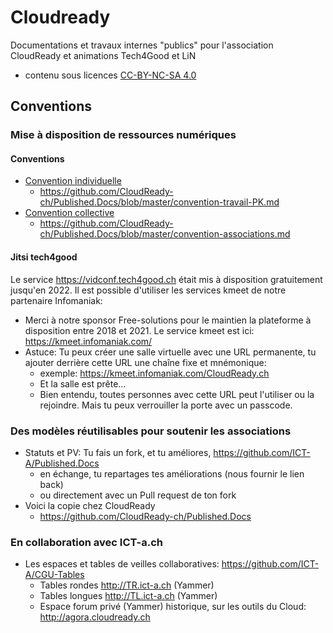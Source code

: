 # Cloudready
Documentations et travaux internes "publics" pour l'association CloudReady et animations Tech4Good et LiN
* contenu sous licences [CC-BY-NC-SA 4.0](https://creativecommons.org/licenses/by-nc-sa/4.0/deed.fr)

## Conventions
### Mise à disposition de ressources numériques
#### Conventions
* [Convention individuelle](convention-individuelle-CloudReady.md)
  * https://github.com/CloudReady-ch/Published.Docs/blob/master/convention-travail-PK.md
* [Convention collective](Convention-collective-CloudReady.md)
  * https://github.com/CloudReady-ch/Published.Docs/blob/master/convention-associations.md

#### Jitsi tech4good
Le service https://vidconf.tech4good.ch était mis à disposition gratuitement jusqu'en 2022. Il est possible d'utiliser les services kmeet de notre partenaire Infomaniak:
* Merci à notre sponsor Free-solutions pour le maintien la plateforme à disposition entre 2018 et 2021.
Le service kmeet est ici: https://kmeet.infomaniak.com/
* Astuce: Tu peux créer une salle virtuelle avec une URL permanente, tu ajouter derrière cette URL une chaîne fixe et mnémonique:
  * exemple: https://kmeet.infomaniak.com/CloudReady.ch
  * Et la salle est prête... 
  * Bien entendu, toutes personnes avec cette URL peut l'utiliser ou la rejoindre. Mais tu peux verrouiller la porte avec un passcode.

### Des modèles réutilisables pour soutenir les associations
* Statuts et PV: Tu fais un fork, et tu améliores, https://github.com/ICT-A/Published.Docs
  * en échange, tu repartages tes améliorations (nous fournir le lien back)
  * ou directement avec un Pull request de ton fork
* Voici la copie chez CloudReady
  * https://github.com/CloudReady-ch/Published.Docs

### En collaboration avec ICT-a.ch
* Les espaces et tables de veilles collaboratives: https://github.com/ICT-A/CGU-Tables
  * Tables rondes http://TR.ict-a.ch (Yammer)
  * Tables longues http://TL.ict-a.ch (Yammer)
  * Espace forum privé (Yammer) historique, sur les outils du Cloud: http://agora.cloudready.ch
